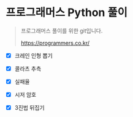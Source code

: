 # 프로그래머스 Python 풀이



> 프로그래머스 풀이를 위한 git입니다.
>
> https://programmers.co.kr/



- [x] 크레인 인형 뽑기

- [x] 콜라츠 추측
- [x] 실패율
- [x] 시저 암호
- [x] 3진법 뒤집기